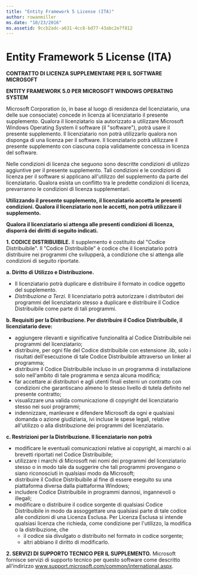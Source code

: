 ```yaml
---
title: "Entity Framework 5 License (ITA)"
author: rowanmiller
ms.date: "10/23/2016"
ms.assetid: 9ccb2adc-a631-4cc8-bd77-43abc2e7f812
---
```

# Entity Framework 5 License (ITA)
**CONTRATTO DI LICENZA SUPPLEMENTARE PER IL SOFTWARE MICROSOFT**

**ENTITY FRAMEWORK 5.0 PER MICROSOFT WINDOWS OPERATING SYSTEM**

Microsoft Corporation (o, in base al luogo di residenza del licenziatario, una delle sue consociate) concede in licenza al licenziatario il presente supplemento. Qualora il licenziatario sia autorizzato a utilizzare Microsoft Windows Operating System il software (il "software"), potrà usare il presente supplemento. Il licenziatario non potrà utilizzarlo qualora non disponga di una licenza per il software. Il licenziatario potrà utilizzare il presente supplemento con ciascuna copia validamente concessa in licenza del software.

Nelle condizioni di licenza che seguono sono descritte condizioni di utilizzo aggiuntive per il presente supplemento. Tali condizioni e le condizioni di licenza per il software si applicano all'utilizzo del supplemento da parte del licenziatario. Qualora esista un conflitto tra le predette condizioni di licenza, prevarranno le condizioni di licenza supplementari.

**Utilizzando il presente supplemento, il licenziatario accetta le presenti condizioni. Qualora il licenziatario non le accetti, non potrà utilizzare il supplemento.**

**Qualora il licenziatario si attenga alle presenti condizioni di licenza, disporrà dei diritti di seguito indicati.**

**1. CODICE DISTRIBUIBILE.** Il supplemento è costituito dal "Codice Distribuibile". Il "Codice Distribuibile" è codice che il licenziatario potrà distribuire nei programmi che svilupperà, a condizione che si attenga alle condizioni di seguito riportate.

**a. Diritto di Utilizzo e Distribuzione.**

-   Il licenziatario potrà duplicare e distribuire il formato in codice oggetto del supplemento.
-   *Distribuzione a Terzi.* Il licenziatario potrà autorizzare i distributori dei programmi del licenziatario stesso a duplicare e distribuire il Codice Distribuibile come parte di tali programmi.

**b. Requisiti per la Distribuzione. Per distribuire il Codice Distribuibile, il licenziatario deve:**

-   aggiungere rilevanti e significative funzionalità al Codice Distribuibile nei programmi del licenziatario;
-   distribuire, per ogni file del Codice distribuibile con estensione .lib, solo i risultati dell'esecuzione di tale Codice Distribuibile attraverso un linker al programma;
-   distribuire il Codice Distribuibile incluso in un programma di installazione solo nell'ambito di tale programma e senza alcuna modifica;
-   far accettare ai distributori e agli utenti finali esterni un contratto con condizioni che garantiscano almeno lo stesso livello di tutela definito nel presente contratto;
-   visualizzare una valida comunicazione di copyright del licenziatario stesso nei suoi programmi;
-   indennizzare, manlevare e difendere Microsoft da ogni e qualsiasi domanda o azione giudiziaria, ivi incluse le spese legali, relative all'utilizzo o alla distribuzione dei programmi del licenziatario.

**c. Restrizioni per la Distribuzione. Il licenziatario non potrà**

-   modificare le eventuali comunicazioni relative ai copyright, ai marchi o ai brevetti riportati nel Codice Distribuibile;
-   utilizzare i marchi di Microsoft nei nomi dei programmi del licenziatario stesso o in modo tale da suggerire che tali programmi provengano o siano riconosciuti in qualsiasi modo da Microsoft;
-   distribuire il Codice Distribuibile al fine di essere eseguito su una piattaforma diversa dalla piattaforma Windows;
-   includere Codice Distribuibile in programmi dannosi, ingannevoli o illegali;
-   modificare o distribuire il codice sorgente di qualsiasi Codice Distribuibile in modo da assoggettare una qualsiasi parte di tale codice alle condizioni di una Licenza Esclusa. Per Licenza Esclusa si intende qualsiasi licenza che richieda, come condizione per l'utilizzo, la modifica o la distribuzione, che
    -   il codice sia divulgato o distribuito nel formato in codice sorgente;
    -   altri abbiano il diritto di modificarlo.

**2. SERVIZI DI SUPPORTO TECNICO PER IL SUPPLEMENTO.** Microsoft fornisce servizi di supporto tecnico per questo software come descritto all'indirizzo www.support.microsoft.com/common/international.aspx.
